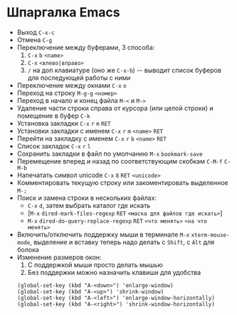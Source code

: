 # Шпаргалка Emacs
- Выход `C-x-c`
- Отмена `C-g`
- Переключение между буферами, 3 способа: 
  1. `C-x` `b` `<name>`
  2. `C-x` `<влево|вправо>` 
  3. `/` на доп клавиатуре (оно же `C-x-b`) -- выводит список буферов для последующей работы с ними
- Переключение между окнами `C-x` `o`
- Переход на строку `M-g-g` `<номер>`
- Переход в начало и конец файла `M-<` и `M->`
- Удаление части строки справа от курсора (или целой строки) и помещение в буфер `C-k`
- Установка закладки `C-x` `r` `m` `RET`
- Установки закладки с именем `C-x` `r` `m` `<name>` `RET`
- Перейти на закладку с именем `C-x` `r` `b` `<name>` `RET`
- Список закладок `C-x` `r` `l`
- Сохранить закладки в файл по умолчанию `M-x` `bookmark-save`
- Перемещение вперед и назад по соответствующим скобкам `C-M-f` `C-M-b`
- Напечатать символ unicode `C-x` `8` `RET` `<unicode>`
- Комментировать текущую строку или закоментировать выделенное `M-;`
- Поиск и замена строки в нескольких файлах:
  - `C-x` `d`, затем выбрать каталог где искать
  - [`M-x` `dired-mark-files-regexp` `RET` `<маска для файлов где искать>`]
  - `M-x` `dired-do-query-replace-regexp` `RET` `<что менять>` `<на что менять>`
- Включить/отключить поддержку мыши в терминале `M-x` `xterm-mouse-mode`, выделение и вставку теперь надо делать с `Shift`, c `Alt` для болока
- Изменение размеров окон:
  1. С поддержкой мыши просто делать мышью
  2. Без поддержки можно назначить клавиши для удобства
  ```
  (global-set-key (kbd "A-<down>") 'enlarge-window)
  (global-set-key (kbd "A-<up>") 'shrink-window)
  (global-set-key (kbd "A-<left>") 'enlarge-window-horizontally)
  (global-set-key (kbd "A-<right>") 'shrink-window-horizontally)
  ```
